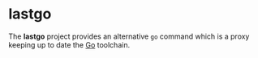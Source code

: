 # lastgo

The **lastgo** project provides an alternative `go` command which is a proxy keeping up to date the [Go](https://go.dev) toolchain.
